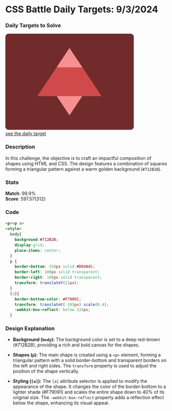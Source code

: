 # CSS Battle Daily Targets: 9/3/2024

### Daily Targets to Solve

![picture of daily target](./images/9.png)  
[see the daily target](https://cssbattle.dev/play/TLYdjxiOBI0FqI6EpXtW)

### Description

In this challenge, the objective is to craft an impactful composition of shapes using HTML and CSS. The design features a combination of squares forming a triangular pattern against a warm golden background (`#712B2B`).

### Stats

**Match**: 99.9%  
**Score**: 597.57{312}

### Code

```html
<p><p a>
<style>
  body{
    background:#712B2B;
    display:grid;
    place-items: center;
  }
  p {
    border-bottom: 150px solid #D04A4C;
    border-left: 100px solid transparent;
    border-right: 100px solid transparent;
    transform: translateY(21px);
  }
  [a]{
    border-bottom-color: #F79091;
    transform: translateY(-205px) scale(0.4);
    -webkit-box-reflect: below 224px;
  }
```
### Design Explanation

- **Background (`body`):** The background color is set to a deep red-brown (#712B2B), providing a rich and bold canvas for the shapes.

- **Shapes (`p`):** The main shape is created using a `<p>` element, forming a triangular pattern with a solid border-bottom and transparent borders on the left and right sides. The `transform` property is used to adjust the position of the shape vertically.

- **Styling (`[a]`):** The `[a]` attribute selector is applied to modify the appearance of the shape. It changes the color of the border-bottom to a lighter shade (#F79091) and scales the entire shape down to 40% of its original size. The `-webkit-box-reflect` property adds a reflection effect below the shape, enhancing its visual appeal.